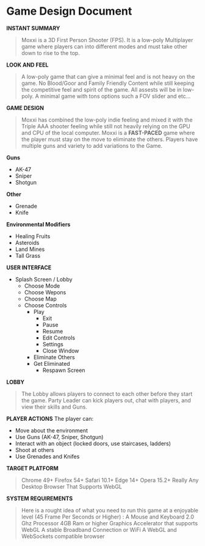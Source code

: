 # Game Design Document
**INSTANT SUMMARY**
> Moxxi is a 3D First Person Shooter (FPS). It is a low-poly Multiplayer game where players can into different modes and must take other down to rise to the top.

**LOOK AND FEEL**
> A low-poly game that can give a minimal feel and is not heavy on the game. No Blood/Goor and Family Friendly Content while still keeping the competitive feel and spirit of the game. All assests will be in low-poly. A minimal game with tons options such a FOV slider and etc...

****GAME DESIGN****
> Moxxi has combined the low-poly indie feeling and mixed it with the Triple AAA shooter feeling while still not heavily relying  on the GPU and CPU of the local computer. Moxxi is a **FAST-PACED** game where the player must stay on the move to eliminate the others.  Players have multiple guns and variety to add variations to the Game. 

**Guns**
 - AK-47
 - Sniper
 - Shotgun

**Other**
 - Grenade
 - Knife

 **Environmental Modifiers** 
 - Healing Fruits	 
 - Asteroids
 - Land Mines
 - Tall Grass

**USER INTERFACE**

 - Splash Screen / Lobby
	 - Choose Mode 
	 - Choose Wepons
	 - Choose Map
	 - Choose Controls
		 - Play
			 - Exit 
			 - Pause
			 - Resume
			 - Edit Controls
			 - Settings
			 - Close Window
		- Eliminate Others
		- Get Eliminated
			- Respawn Screen
			
****LOBBY****
> The Lobby allows players to connect to each other before they start the game. 
Party Leader can kick players out, chat with players, and view their skills and Guns.

**PLAYER ACTIONS**
The player can:

-   Move about the environment
-   Use Guns (AK-47, Sniper, Shotgun)
-   Interact with an object (locked doors, use staircases, ladders)
-   Shoot at others
-   Use Grenades and Knifes

**TARGET PLATFORM**

> Chrome 49+
> Firefox 54+
> Safari 10.1+
> Edge 14+
> Opera 15.2+
> Really Any Desktop Browser That Supports WebGL

**SYSTEM REQUIREMENTS**

> Here is a rought idea of what you need to run this game at a enjoyable level (45 Frame Per Seconds or Higher) :
>  A Mouse and Keyboard
>  2.0 Ghz Processor
> 4GB Ram or higher
> Graphics Accelerator that supports WebGL
> A stable Broadband Connection or WiFi
> A WebGL and WebSockets compatible browser 
